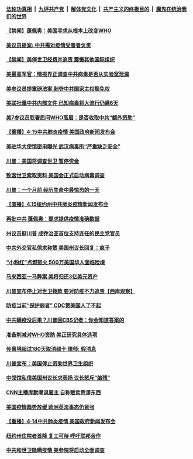 

####  [法轮功真相](../../../../basic/blob/master/README.md?t=04160931) &nbsp;|&nbsp; [九评共产党](../../../../9ping.md/blob/master/README.md?t=04160931) &nbsp;|&nbsp; [解体党文化](../../../../jtdwh.md/blob/master/README.md?t=04160931)  &nbsp;|&nbsp; [共产主义的终极目的](../../../../gczydzjmd.md/blob/master/README.md?t=04160931) &nbsp;|&nbsp; [魔鬼在统治我们的世界](../../../../mgztzwmdsj.md/blob/master/README.md?t=04160931) 

#### [【禁闻】蓬佩奥：美国寻求从根本上改变WHO](../pages/prog203/a102824150.md?t=04160931) 

#### [美议员提案: 中共需对疫情受害者负责](../pages/prog203/a102824054.md?t=04160931) 

#### [【禁闻】美停世卫经费并追责 震慑其他国际组织](../pages/prog203/a102824093.md?t=04160931) 

#### [美最高军官：情报界正调查中共病毒是否从实验室泄漏](../pages/prog203/a102824017.md?t=04160931) 

#### [美参议员提重磅法案 剥夺中共国家主权豁免权](../pages/prog203/a102823980.md?t=04160931) 

#### [美联社曝中共内部文件 已知病毒将大流行仍瞒6天](../pages/prog203/a102823940.md?t=04160931) 

#### [美7参议员联署质问WHO高层：是否收取中共“额外资助”](../pages/prog203/a102823956.md?t=04160931) 

#### [【重播】4·15中共肺炎疫情 美国政府新闻发布会](../pages/prog203/a102822988.md?t=04160931) 

#### [美驻华大使馆密电曝光 武汉病毒所“严重缺乏安全”](../pages/prog203/a102823953.md?t=04160931) 

#### [川普：美国将调查世卫 暂停资金](../pages/prog203/a102823863.md?t=04160931) 

#### [致函世卫索取资料 美国会正式启动病毒调查](../pages/prog203/a102823853.md?t=04160931) 

#### [川普：一个月前 经历生命中最惊恐的一天](../pages/prog203/a102823845.md?t=04160931) 

#### [【直播】4.15纽约州中共肺炎疫情新闻发布会](../pages/prog203/a102822986.md?t=04160931) 

#### [再批中共 蓬佩奥：要求提供疫情准确数据](../pages/prog203/a102823820.md?t=04160931) 

#### [州议员挺川普 成乔治亚首位支持连任的民主党官员](../pages/prog203/a102823811.md?t=04160931) 

#### [中共外交官私信求称赞 美国州议长回复：疯子](../pages/prog203/a102823303.md?t=04160931) 

#### [“小粉红”点燃怒火 500万美国华人面临险境](../pages/prog203/a102823567.md?t=04160931) 

#### [马来西亚一马弊案 美将归还3亿美元资产](../pages/prog203/a102823558.md?t=04160931) 

#### [川普宣布停止对世卫拨款 要对防疫不力追责【西岸观察】](../pages/prog203/a102823504.md?t=04160931) 

#### [防疫当前“保护弱者” CDC赞美国人了不起](../pages/prog203/a102823439.md?t=04160931) 

#### [中共瞒疫没后果？川普回CBS记者：你会知道答案的](../pages/prog203/a102823387.md?t=04160931) 

#### [准备削减对WHO资助 美正研究具体选项](../pages/prog203/a102823371.md?t=04160931) 

#### [传离境超过180天取消绿卡 律师: 假消息](../pages/prog203/a102823323.md?t=04160931) 

#### [川普宣布：美国停止资助世界卫生组织](../pages/prog203/a102823310.md?t=04160931) 

#### [中领馆私信美国州议长求表扬 议长怒斥“脑残”](../pages/prog203/a102823271.md?t=04160931) 

#### [CNN主播库默嘲讽雇主 自称贩卖荒谬东西](../pages/prog203/a102823182.md?t=04160931) 

#### [美国疫情趋势放缓 欧洲英法事态仍紧张](../pages/prog203/a102823299.md?t=04160931) 

#### [【重播】4·14中共肺炎疫情 美国政府新闻发布会](../pages/prog203/a102822987.md?t=04160931) 

#### [纽约州住院者首降 复工可待 呼吁联邦合作](../pages/prog203/a102823237.md?t=04160931) 

#### [中共和世卫隐瞒疫情 美参院将启动全面调查](../pages/prog203/a102823230.md?t=04160931) 

